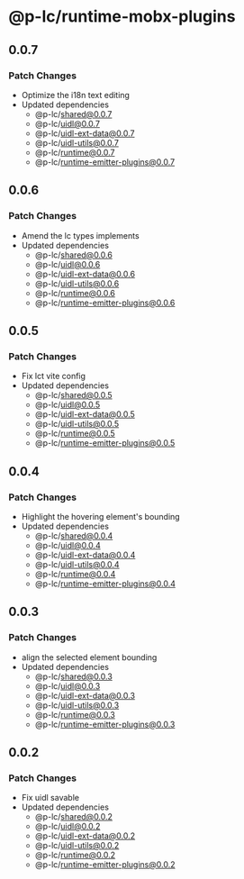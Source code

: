 # @p-lc/runtime-mobx-plugins

## 0.0.7

### Patch Changes

- Optimize the i18n text editing
- Updated dependencies
  - @p-lc/shared@0.0.7
  - @p-lc/uidl@0.0.7
  - @p-lc/uidl-ext-data@0.0.7
  - @p-lc/uidl-utils@0.0.7
  - @p-lc/runtime@0.0.7
  - @p-lc/runtime-emitter-plugins@0.0.7

## 0.0.6

### Patch Changes

- Amend the lc types implements
- Updated dependencies
  - @p-lc/shared@0.0.6
  - @p-lc/uidl@0.0.6
  - @p-lc/uidl-ext-data@0.0.6
  - @p-lc/uidl-utils@0.0.6
  - @p-lc/runtime@0.0.6
  - @p-lc/runtime-emitter-plugins@0.0.6

## 0.0.5

### Patch Changes

- Fix lct vite config
- Updated dependencies
  - @p-lc/shared@0.0.5
  - @p-lc/uidl@0.0.5
  - @p-lc/uidl-ext-data@0.0.5
  - @p-lc/uidl-utils@0.0.5
  - @p-lc/runtime@0.0.5
  - @p-lc/runtime-emitter-plugins@0.0.5

## 0.0.4

### Patch Changes

- Highlight the hovering element's bounding
- Updated dependencies
  - @p-lc/shared@0.0.4
  - @p-lc/uidl@0.0.4
  - @p-lc/uidl-ext-data@0.0.4
  - @p-lc/uidl-utils@0.0.4
  - @p-lc/runtime@0.0.4
  - @p-lc/runtime-emitter-plugins@0.0.4

## 0.0.3

### Patch Changes

- align the selected element bounding
- Updated dependencies
  - @p-lc/shared@0.0.3
  - @p-lc/uidl@0.0.3
  - @p-lc/uidl-ext-data@0.0.3
  - @p-lc/uidl-utils@0.0.3
  - @p-lc/runtime@0.0.3
  - @p-lc/runtime-emitter-plugins@0.0.3

## 0.0.2

### Patch Changes

- Fix uidl savable
- Updated dependencies
  - @p-lc/shared@0.0.2
  - @p-lc/uidl@0.0.2
  - @p-lc/uidl-ext-data@0.0.2
  - @p-lc/uidl-utils@0.0.2
  - @p-lc/runtime@0.0.2
  - @p-lc/runtime-emitter-plugins@0.0.2
